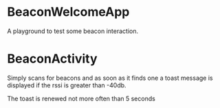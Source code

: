 BeaconWelcomeApp
================

A playground to test some beacon interaction.

# BeaconActivity

Simply scans for beacons and as soon as it finds one a toast message is displayed if the rssi is greater than -40db.

The toast is renewed not more often than 5 seconds
